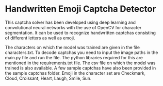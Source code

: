 # Handwritten Emoji Captcha Detector
This captcha solver has been developed using deep learning and convolutional neural networks with the use of OpenCV for character segmentation. 
It can be used to recognize handwritten captchas consisting of different letters as well as emoji. 

The characters on which the model was trained are given in the file characters.txt. To decode captchas you need to input the image paths in the main.py file and run the file. The python libraries required for this are mentioned in the requirements.txt file. The csv file on which the model was trained is also available. A few sample captchas have also been provided in the sample captchas folder.
Emoji in the character set are Checkmark, Cloud, Croissant, Heart, Laugh, Smile, Sun.
